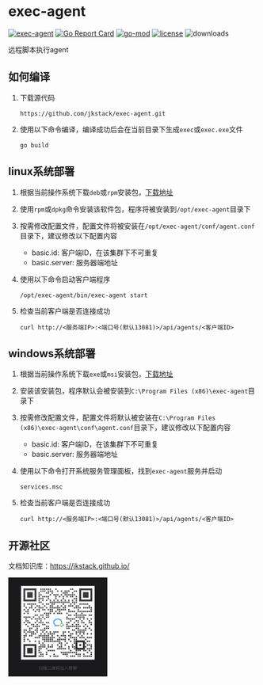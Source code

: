 # exec-agent

[![exec-agent](https://github.com/jkstack/exec-agent/actions/workflows/build_ci.yml/badge.svg)](https://github.com/jkstack/exec-agent/actions/workflows/build_ci.yml)
[![Go Report Card](https://goreportcard.com/badge/github.com/jkstack/exec-agent)](https://goreportcard.com/report/github.com/jkstack/exec-agent)
[![go-mod](https://img.shields.io/github/go-mod/go-version/jkstack/exec-agent)](https://github.com/jkstack/exec-agent)
[![license](https://img.shields.io/github/license/jkstack/exec-agent)](https://www.gnu.org/licenses/agpl-3.0.txt)
![downloads](https://img.shields.io/github/downloads/jkstack/exec-agent/total)

远程脚本执行agent

## 如何编译

1. 下载源代码

       https://github.com/jkstack/exec-agent.git

2. 使用以下命令编译，编译成功后会在当前目录下生成`exec`或`exec.exe`文件

       go build

## linux系统部署

1. 根据当前操作系统下载`deb`或`rpm`安装包，[下载地址](https://github.com/jkstack/exec-agent/releases/latest)
2. 使用`rpm`或`dpkg`命令安装该软件包，程序将被安装到`/opt/exec-agent`目录下
3. 按需修改配置文件，配置文件将被安装在`/opt/exec-agent/conf/agent.conf`目录下，建议修改以下配置内容
   - basic.id: 客户端ID，在该集群下不可重复
   - basic.server: 服务器端地址
4. 使用以下命令启动客户端程序

       /opt/exec-agent/bin/exec-agent start
5. 检查当前客户端是否连接成功

       curl http://<服务端IP>:<端口号(默认13081)>/api/agents/<客户端ID>

## windows系统部署

1. 根据当前操作系统下载`exe`或`msi`安装包，[下载地址](https://github.com/jkstack/exec-agent/releases/latest)
2. 安装该安装包，程序默认会被安装到`C:\Program Files (x86)\exec-agent`目录下
3. 按需修改配置文件，配置文件将默认被安装在`C:\Program Files (x86)\exec-agent\conf\agent.conf`目录下，建议修改以下配置内容
   - basic.id: 客户端ID，在该集群下不可重复
   - basic.server: 服务器端地址
4. 使用以下命令打开系统服务管理面板，找到`exec-agent`服务并启动

       services.msc
5. 检查当前客户端是否连接成功

       curl http://<服务端IP>:<端口号(默认13081)>/api/agents/<客户端ID>

## 开源社区

文档知识库：https://jkstack.github.io/

<img src="docs/wechat_QR.jpg" height=200px width=200px />